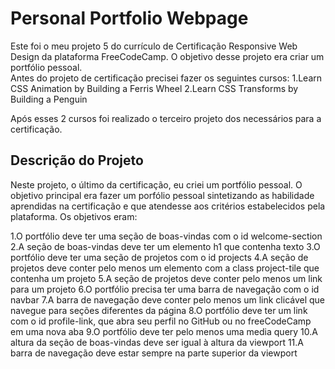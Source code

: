 # Personal Portfolio Webpage
Este foi o meu projeto 5 do currículo de Certificação Responsive Web Design da plataforma FreeCodeCamp. O objetivo desse projeto era criar um portfólio pessoal.<br>
Antes do projeto de certificação precisei fazer os seguintes cursos:
1.Learn CSS Animation by Building a Ferris Wheel
2.Learn CSS Transforms by Building a Penguin


Após esses 2 cursos foi realizado o terceiro projeto dos necessários para a certificação.

## Descrição do Projeto
Neste projeto, o último da certificação, eu criei um portfólio pessoal. O objetivo principal era fazer um porfólio pessoal sintetizando as habilidade aprendidas na certificação e que atendesse aos critérios estabelecidos pela plataforma. Os objetivos eram:

1.O portfólio deve ter uma seção de boas-vindas com o id welcome-section
2.A seção de boas-vindas deve ter um elemento h1 que contenha texto
3.O portfólio deve ter uma seção de projetos com o id projects
4.A seção de projetos deve conter pelo menos um elemento com a class project-tile que contenha um projeto
5.A seção de projetos deve conter pelo menos um link para um projeto
6.O portfólio precisa ter uma barra de navegação com o id navbar
7.A barra de navegação deve conter pelo menos um link clicável que navegue para seções diferentes da página
8.O portfólio deve ter um link com o id profile-link, que abra seu perfil no GitHub ou no freeCodeCamp em uma nova aba
9.O portfólio deve ter pelo menos uma media query
10.A altura da seção de boas-vindas deve ser igual à altura da viewport
11.A barra de navegação deve estar sempre na parte superior da viewport
